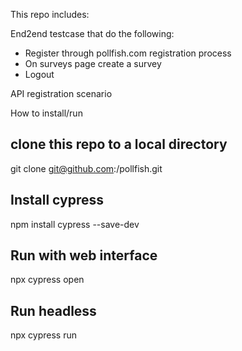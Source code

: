 This repo includes:

End2end testcase that do the following:
- Register through pollfish.com registration process
- On surveys page create a survey
- Logout

API registration scenario

How to install/run
## clone this repo to a local directory
git clone git@github.com:<username>/pollfish.git
## Install cypress
npm install cypress --save-dev
## Run with web interface
npx cypress open
## Run headless
npx cypress run
